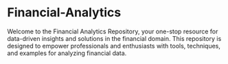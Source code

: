 # Financial-Analytics
Welcome to the Financial Analytics Repository, your one-stop resource for data-driven insights and solutions in the financial domain. This repository is designed to empower professionals and enthusiasts with tools, techniques, and examples for analyzing financial data.
